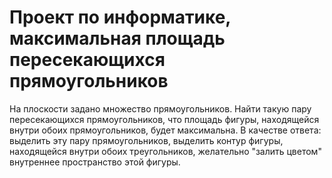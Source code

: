 # Проект по информатике, максимальная площадь пересекающихся прямоугольников

На плоскости задано множество прямоугольников. Найти такую пару
пересекающихся прямоугольников, что площадь фигуры, находящейся внутри обоих
прямоугольников, будет максимальна.
В качестве ответа:
выделить эту пару прямоугольников,
выделить контур фигуры, находящейся внутри обоих треугольников,
желательно "залить цветом" внутреннее пространство этой фигуры.


